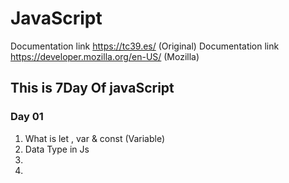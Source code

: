 # JavaScript

Documentation link https://tc39.es/ (Original)
Documentation link https://developer.mozilla.org/en-US/ (Mozilla)

## This is 7Day Of javaScript

### Day 01

1. What is let , var & const (Variable)
2. Data Type in Js
3.
4.

